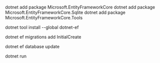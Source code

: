 dotnet add package Microsoft.EntityFrameworkCore
dotnet add package Microsoft.EntityFrameworkCore.Sqlite
dotnet add package Microsoft.EntityFrameworkCore.Tools

dotnet tool install --global dotnet-ef

dotnet ef migrations add InitialCreate

dotnet ef database update

dotnet run